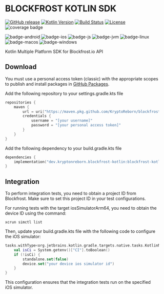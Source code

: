 # BLOCKFROST KOTLIN SDK

[![GitHub release](https://img.shields.io/badge/release-v0.0.2-blue.svg)](https://github.com/KryptonReborn/blockfrost-kotlin-sdk/releases/tag/v0.0.2) [![Kotlin Version](https://img.shields.io/badge/Kotlin-1.9.23-B125EA?logo=kotlin)](https://kotlinlang.org)
[![Build Status](https://github.com/saschpe/kase64/workflows/Main/badge.svg)](https://github.com/KryptonReborn/blockfrost-kotlin-sdk/actions)
[![License](http://img.shields.io/:License-Apache-blue.svg)](http://www.apache.org/licenses/LICENSE-2.0.html)
![coverage badge](https://img.shields.io/endpoint?url=https://gist.githubusercontent.com/iTanChi/80bcc643522fc574144cb35911894d21/raw/blockfrost-kotlin-sdk-coverage-badge.json)


![badge-android](http://img.shields.io/badge/Platform-Android-brightgreen.svg?logo=android)
![badge-ios](http://img.shields.io/badge/Platform-iOS-orange.svg?logo=apple)
![badge-js](http://img.shields.io/badge/Platform-NodeJS-yellow.svg?logo=javascript)
![badge-jvm](http://img.shields.io/badge/Platform-JVM-red.svg?logo=openjdk)
![badge-linux](http://img.shields.io/badge/Platform-Linux-lightgrey.svg?logo=linux)
![badge-macos](http://img.shields.io/badge/Platform-macOS-orange.svg?logo=apple)
![badge-windows](http://img.shields.io/badge/Platform-Windows-blue.svg?logo=windows)

[//]: # (![badge-tvos]&#40;http://img.shields.io/badge/Platform-tvOS-orange.svg?logo=apple&#41;)

[//]: # (![badge-watchos]&#40;http://img.shields.io/badge/Platform-watchOS-orange.svg?logo=apple&#41;)

Kotlin Multiple Platform SDK for Blockfrost.io API

## Download

You must use a personal access token (classic) with the appropriate scopes to publish and install
packages
in [GitHub Packages](https://docs.github.com/en/packages/learn-github-packages/introduction-to-github-packages#authenticating-to-github-packages).

Add the following repository to your settings.gradle.kts file

```kotlin
repositories {
    maven {
        url = uri("https://maven.pkg.github.com/KryptoReborn/blockfrost-kotlin-sdk")
        credentials {
            username = "[your username]"
            password = "[your personal access token]"
        }
    }
}
```

Add the following dependency to your build.gradle.kts file

```build.gradle.kts
dependencies {
    implementation("dev.kryptonreborn.blockfrost-kotlin:blockfrost-kotlin:[version]")
}
```

## Integration

To perform integration tests, you need to obtain a project ID from Blockfrost. Make sure to set this
project ID in your test configurations.

For running tests with the target iosSimulatorArm64, you need to obtain the device ID using the
command:

``` shell
xcrun simctl list
```

Then, update your build.gradle.kts file with the following code to configure the iOS simulator:

``` build.gradle.kts
tasks.withType<org.jetbrains.kotlin.gradle.targets.native.tasks.KotlinNativeSimulatorTest> {
    val isCi = System.getenv()["CI"].toBoolean()
    if (!isCi) {
        standalone.set(false)
        device.set("your device ios simulator id")
    }
}
```

This configuration ensures that the integration tests run on the specified iOS simulator.

